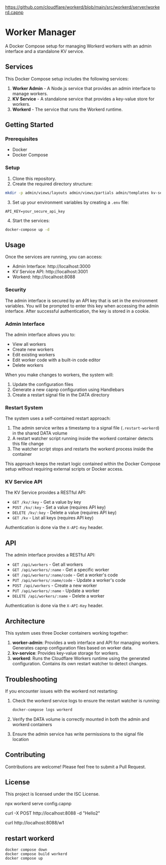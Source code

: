 https://github.com/cloudflare/workerd/blob/main/src/workerd/server/workerd.capnp

# Worker Manager

A Docker Compose setup for managing Workerd workers with an admin interface and a standalone KV service.

## Services

This Docker Compose setup includes the following services:

1. **Worker Admin** - A Node.js service that provides an admin interface to manage workers.
2. **KV Service** - A standalone service that provides a key-value store for workers.
3. **Workerd** - The service that runs the Workerd runtime.

## Getting Started

### Prerequisites

- Docker
- Docker Compose

### Setup

1. Clone this repository.
2. Create the required directory structure:

```bash
mkdir -p admin/views/layouts admin/views/partials admin/templates kv-service workerd-service admin/public/js
```

3. Set up your environment variables by creating a `.env` file:

```
API_KEY=your_secure_api_key
```

4. Start the services:

```bash
docker-compose up -d
```

## Usage

Once the services are running, you can access:

- Admin Interface: http://localhost:3000
- KV Service API: http://localhost:3001
- Workerd: http://localhost:8088

### Security

The admin interface is secured by an API key that is set in the environment variables. You will be prompted to enter this key when accessing the admin interface. After successful authentication, the key is stored in a cookie.

### Admin Interface

The admin interface allows you to:

- View all workers
- Create new workers
- Edit existing workers
- Edit worker code with a built-in code editor
- Delete workers

When you make changes to workers, the system will:

1. Update the configuration files
2. Generate a new capnp configuration using Handlebars
3. Create a restart signal file in the DATA directory

### Restart System

The system uses a self-contained restart approach:

1. The admin service writes a timestamp to a signal file (`.restart-workerd`) in the shared DATA volume
2. A restart watcher script running inside the workerd container detects this file change
3. The watcher script stops and restarts the workerd process inside the container

This approach keeps the restart logic contained within the Docker Compose setup without requiring external scripts or Docker access.

### KV Service API

The KV Service provides a RESTful API:

- `GET /kv/:key` - Get a value by key
- `POST /kv/:key` - Set a value (requires API key)
- `DELETE /kv/:key` - Delete a value (requires API key)
- `GET /kv` - List all keys (requires API key)

Authentication is done via the `X-API-Key` header.

## API

The admin interface provides a RESTful API:

- `GET /api/workers` - Get all workers
- `GET /api/workers/:name` - Get a specific worker
- `GET /api/workers/:name/code` - Get a worker's code
- `PUT /api/workers/:name/code` - Update a worker's code
- `POST /api/workers` - Create a new worker
- `PUT /api/workers/:name` - Update a worker
- `DELETE /api/workers/:name` - Delete a worker

Authentication is done via the `X-API-Key` header.

## Architecture

This system uses three Docker containers working together:

1. **worker-admin**: Provides a web interface and API for managing workers. Generates capnp configuration files based on worker data.
2. **kv-service**: Provides key-value storage for workers.
3. **workerd**: Runs the Cloudflare Workers runtime using the generated configuration. Contains its own restart watcher to detect changes.

## Troubleshooting

If you encounter issues with the workerd not restarting:

1. Check the workerd service logs to ensure the restart watcher is running:

   ```bash
   docker-compose logs workerd
   ```

2. Verify the DATA volume is correctly mounted in both the admin and workerd containers

3. Ensure the admin service has write permissions to the signal file location

## Contributing

Contributions are welcome! Please feel free to submit a Pull Request.

## License

This project is licensed under the ISC License.

npx workerd serve config.capnp

curl -X POST http://localhost:8088 -d "Hello2"

curl http://localhost:8088/w1

## restart workerd

```
docker compose down
docker compose build workerd
docker compose up
```
